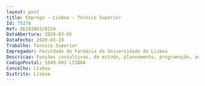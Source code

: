 ```yaml
--- 
layout: post
title: Emprego - Lisboa - Técnico Superior
Id: 75278
Ref: OE202003/0159
DataAbertura: 2020-03-05
DataFecho: 2020-03-19
Trabalho: Técnico Superior
Empregador: Faculdade de Farmácia da Universidade de Lisboa
Descricao: Funções consultivas, de estudo, planeamento, programação, avaliação e aplicação de métodos e processos de natureza técnica e ou científica, que fundamentam e preparam a decisão.Elaboração, autonomamente ou em grupo, de pareceres e projetos, com diversos graus de complexidade, e execução de outras atividades de apoio geral ou especializado na área financeira.Funções exercidas com responsabilidade e autonomia técnica, ainda que com enquadramento superior qualificado.Representação do órgão ou serviço em assuntos da sua especialidade, tomando opções de índole técnica, enquadradas por diretivas ou orientações superiores.As tarefas a desempenhar no Núcleo de Contabilidade, serão as seguintes Receção de documentos contabilísticos e respetivo tratamento contabilístico orçamental e patrimonial  acompanhamento da execução financeira dos projetos de investigação científica com financiamentos nacionais, intracomunitários e outros  acompanhamento da execução financeira de projetos individuais com natureza de prestações de serviços e outros  registo de bens patrimoniais e respetivo cadastro  controlo de contas corrente de fornecedores e clientes, emissão de faturação e respetiva cobrança  cumprir as disposições legais da execução orçamental, sentido de análise critica nos processos contabilísticos, entre outros.
CodigoPostal: 1649-003 LISBOA
Concelho: Lisboa
Distrito: Lisboa
--- 
```


